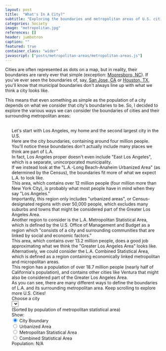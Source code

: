 ```yaml
---
layout: post
title:  "What's In A City?"
subtitle: "Exploring the boundaries and metropolitan areas of U.S. cities"
categories: Society
image: "metropolitan.jpg"
references: []
header: jumbotron
caption: ""
featured: true
container_class: "wider"
javascript: ["posts/metropolitan-areas/metropolitan-areas.js"]
---
```


Cities are often represented as dots on a map, but in reality, their boundaries are rarely ever that simple (exception: [Mooresboro, NC](https://www.google.com/maps/place/Mooresboro,+NC/@35.3021018,-81.7188018,14z/data=!4m5!3m4!1s0x88573d48e306a619:0xc2f8fd46dd8e445c!8m2!3d35.2987362!4d-81.6989863)). If you've ever seen the boundaries of, say, [San Jose, CA](https://www.google.com/maps/place/San+Jose,+CA/@37.2970523,-121.957499,11z) or [Houston, TX](https://www.google.com/maps/place/Houston,+TX/@29.8174782,-95.6814879,10z), you'll know that municipal boundaries don't always line up with what we think a city looks like.

This means that even something as simple as the population of a city depends on what we consider that city's boundaries to be. So, I decided to explore the various ways we can consider the boundaries of cities and their surrounding metropolitan areas:
<br>
<br>

<div id = 'scrolling-vis' class = "columns">
  <div id = 'vis' class = "column">
    <div id = "map"></div>
  </div>
  <div id = 'sections' class = "column is-narrow">
    <section class="step">
      Let's start with Los Angeles, my home and the second largest city in the U.S.
    </section>
    <section class="step">
      Here are the city boundaries, containing around four million people.
    </section>
    <section class="step">
      You'll notice these boundaries don't actually include many places we think are part of L.A.
    </section>
    <section class="step">
      In fact, Los Angeles proper doesn't even include "East Los Angeles", which is a separate, unincorporated municipality.
    </section>
    <section class="step">
      If we instead look at the "L.A.-Long Beach-Anaheim Urbanized Area" (as determined by the Census), the boundaries fit more of what we expect L.A. to look like.
    </section>
    <section class="step">
      This area, which contains over 12 million people (four million more than New York City), is probably what most people have in mind when they say "Los Angeles."
    </section>
    <section class="step">
      Importantly, this region only includes "urbanized areas", or Census-designated regions with over 50,000 people, which excludes many suburbs and towns that might be considered part of the Greater Los Angeles Area.
    </section>
    <section class="step">
      Another region to consider is the L.A. Metropolitan Statistical Area, which is defined by the U.S. Office of Management and Budget as a region which "consists of a city and surrounding communities that are linked by social and economic factors."
    </section>
    <section class="step">
      This area, which contains over 13.2 million people, does a good job approximating what we think the "Greater Los Angeles Area" looks like.
    </section>
    <section class="step">
      Alternatively, we could consider the L.A. Combined Statistical Area, which is defined as a region containing economically linked metropolitan and micropolitan areas.
    </section>
    <section class="step">
      This region has a population of over 18.7 million people (nearly half of California's population), and contains other cities like Ventura that might also be considered part of the Greater Los Angeles Area.
    </section>
    <section class="step">
      As you can see, there are many different ways to define the boundaries of L.A. and its surrounding metropolitan area. Keep scrolling to explore more U.S. Cities!
    </section>
    <section class="step">
      <div class="field">
        <label class="label">Choose a city</label>
        <div class="control">
          <div class="select">
            <select id = "dropdown" >
              <option value = ""></option>
            </select>
          </div>
        </div>
        <label class="help">(Sorted by population of metropolitan statistical area)</label>
      </div>
      <div class="field">
        <label class="label">Show: </label>
        <div class="control">
          <label class="radio">
            <input type="radio" name="show-control" value = "0" id = "city-boundary" checked>
            City Boundary
          </label>
          <br>
          <label class="radio">
            <input type="radio" name="show-control" value = "1">
            Urbanized Area
          </label>
          <br>
          <label class="radio">
            <input type="radio" name="show-control" value = "2">
            Metropolitan Statistical Area
          </label>
          <br>
          <label class="radio" id = "csa">
            <input type="radio" name="show-control" value = "3">
            Combined Statistical Area
            <label class="help" style="display:none">(This city is not part of a combined statistical area)</label>
          </label>
        </div>
      </div>
      <div class="field">
        <label class="label">Population: </label><span id = "population">N/A</span>
      </div>
    </section>
  </div>
</div>
